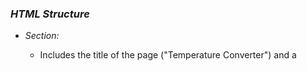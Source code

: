 ### *HTML Structure*
- *<head> Section:*
  - Includes the title of the page ("Temperature Converter") and a <style> block for internal CSS.
  
- *<body> Section:*
  - *Background Image*: The page has a background image specified by the background-image property in the body selector. This image is sourced from a local file path ("E:\v2havadurumu_1670053019.jpg").
  - *Converter Container*: A div with the class "converter" houses the input fields and button. This container has a semi-transparent white background with rounded corners and a slight shadow, making it visually appealing and easy to read against the background.
  - *Input and Selection Elements*: 
    - A text input for the temperature value.
    - A dropdown (<select>) to choose between Celsius, Fahrenheit, and Kelvin.
    - A button that triggers the conversion process when clicked.
  - *Result Display*: The conversion result is shown in a <p> element with the id "result."

### *CSS Styling*
- The body is styled to center the converter on the page both horizontally and vertically.
- The converter is styled with a semi-transparent white background, padding, rounded corners, and a shadow to enhance readability.
- The inputs, select dropdown, and button are styled with padding and border-radius for a consistent look.

### *JavaScript Functionality*
- *Function convertTemperature:*
  - Fetches the input temperature value and selected unit from the DOM.
  - Validates the input to ensure it's a numeric value.
  - Depending on the selected unit, it converts the temperature to the appropriate unit using basic formulas:
    - *Celsius to Fahrenheit*: (temperature * 9/5) + 32
    - *Fahrenheit to Celsius*: (temperature - 32) * 5/9
    - *Celsius to Kelvin*: temperature + 273.15
  - The result is then displayed in the "result" paragraph with a message indicating the conversion.

### *Limitations and Improvements*
- *Limited Conversion Options*: Currently, the conversion logic is somewhat limited because it doesn't allow conversions between all units (e.g., Fahrenheit to Kelvin, etc.). 
- *User Experience*: Adding additional conversion options or input validation could improve the user experience.
- *Responsive Design*: While the page is centered, additional CSS media queries could be added to make the converter more responsive on different screen sizes.
